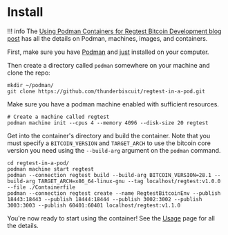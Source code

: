 # Install

!!! info
    The [Using Podman Containers for Regtest Bitcoin Development blog post](https://thunderbiscuit.com/posts/podman-bitcoin/) has all the details on Podman, machines, images, and containers.

First, make sure you have [Podman](https://podman.io/) and [just](https://just.systems/) installed on your computer.

Then create a directory called `podman` somewhere on your machine and clone the repo:

```shell
mkdir ~/podman/
git clone https://github.com/thunderbiscuit/regtest-in-a-pod.git
```

Make sure you have a podman machine enabled with sufficient resources. 

```shell
# Create a machine called regtest
podman machine init --cpus 4 --memory 4096 --disk-size 20 regtest
```

Get into the container's directory and build the container. Note that you must specify a `BITCOIN_VERSION` and `TARGET_ARCH` to use the bitcoin core version you need using the `--build-arg` argument on the `podman` command.

```shell
cd regtest-in-a-pod/
podman machine start regtest
podman --connection regtest build --build-arg BITCOIN_VERSION=28.1 --build-arg TARGET_ARCH=x86_64-linux-gnu --tag localhost/regtest:v1.0.0 --file ./Containerfile
podman --connection regtest create --name RegtestBitcoinEnv --publish 18443:18443 --publish 18444:18444 --publish 3002:3002 --publish 3003:3003 --publish 60401:60401 localhost/regtest:v1.1.0
```

You're now ready to start using the container! See the [Usage](./usage.md) page for all the details.
